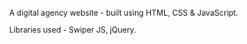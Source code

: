 A digital agency website - built using HTML, CSS & JavaScript.

Libraries used - Swiper JS, jQuery.
